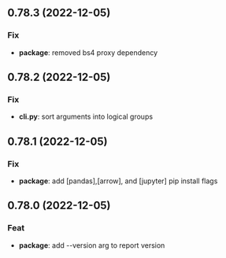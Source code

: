 ## 0.78.3 (2022-12-05)

### Fix

- **package**: removed bs4 proxy dependency

## 0.78.2 (2022-12-05)

### Fix

- **cli.py**: sort arguments into logical groups

## 0.78.1 (2022-12-05)

### Fix

- **package**: add [pandas],[arrow], and [jupyter] pip install flags

## 0.78.0 (2022-12-05)

### Feat

- **package**: add --version arg to report version
